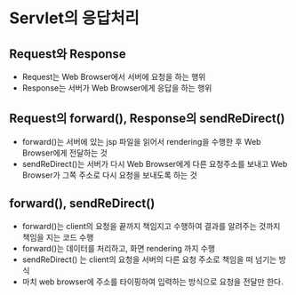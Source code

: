 # Servlet의 응답처리

## Request와 Response
* Request는 Web Browser에서 서버에 요청을 하는 행위
* Response는 서버가 Web Browser에게 응답을 하는 행위

## Request의 forward(), Response의 sendReDirect()
* forward()는 서버에 있는 jsp 파일을 읽어서 rendering을 수행한 후 Web Browser에게 전달하는 것
* sendReDirect()는 서버가 다시 Web Browser에게 다른 요청주소를 보내고 Web Browser가 그쪽 주소로 다시 요청을 보내도록 하는 것

## forward(), sendReDirect()
* forward()는 client의 요청을 끝까지 책임지고 수행하여 결과를 알려주는 것까지 책임을 지는 코드 수행
* forward()는 데이터를 처리하고, 화면 rendering 까지 수행
* sendReDirect() 는 client의 요청을 서버의 다른 요청 주소로 책임을 떠 넘기는 방식
* 마치 web browser에 주소를 타이핑하여 입력하는 방식으로 요청을 전달만 한다.